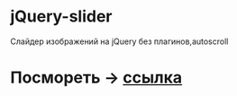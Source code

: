 # jQuery-slider
Слайдер изображений на jQuery без плагинов,autoscroll
# Посмореть   -> [ссылка](https://crismas90.github.io/jQuery-slider/)
